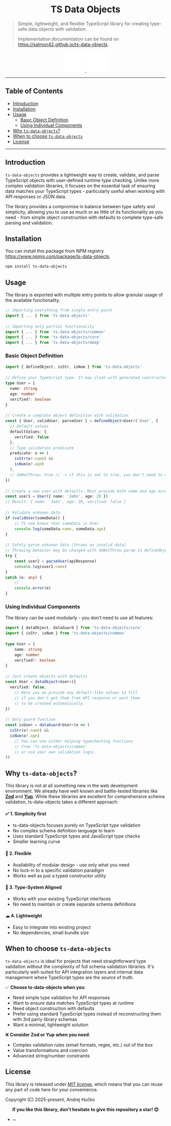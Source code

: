 <h1 align="center" id="top">TS Data Objects</h1>

> Simple, lightweight, and flexible TypeScript library for creating type-safe data objects with validation.
>
> Implementation documentation can be found on https://salmon42.github.io/ts-data-objects.

<p align="center">
	<a href="#top" target="_blank" rel="noreferrer">
		<img src="https://raw.githubusercontent.com/Salmon42/ts-data-objects/refs/heads/master/readme/ts.svg" alt="TypeScript" width="64px" height="64px" />
		<img src="https://raw.githubusercontent.com/Salmon42/ts-data-objects/refs/heads/master/readme/json.svg" alt="JSON" width="64px" height="64px" />
	</a>
</p>

---

## Table of Contents
* [Introduction](#introduction)
* [Installation](#installation)
* [Usage](#usage)
  * [Basic Object Definition](#basic-object-definition)
  * [Using Individual Components](#using-individual-components)
* [Why `ts-data-objects`?](#why-ts-data-objects)
* [When to choose `ts-data-objects`](#when-to-choose-ts-data-objects)
* [License](#license)

---

## Introduction
`ts-data-objects` provides a lightweight way to create, validate, and parse TypeScript objects with user-defined runtime type checking. Unlike more complex validation libraries, it focuses on the essential task of ensuring data matches your TypeScript types - particularly useful when working with API responses or JSON data.

The library provides a compromise in balance between type safety and simplicity, allowing you to use as much or as little of its functionality as you need - from simple object construction with defaults to complete type-safe parsing and validation.


## Installation
You can install this package from NPM registry https://www.npmjs.com/package/ts-data-objects.

```bash
npm install ts-data-objects
```


## Usage
The library is exported with multiple entry points to allow granular usage of the available functionality.

```typescript
// Importing everything from single entry point
import { ... } from 'ts-data-objects'

// Importing only partial functionality
import { ... } from 'ts-data-objects/common'
import { ... } from 'ts-data-objects/core'
import { ... } from 'ts-data-objects/deep'
```

### Basic Object Definition
```typescript
import { defineObject, isStr, isNum } from 'ts-data-objects'

// Define your TypeScript type. It may clash with generated constructor
type User = {
  name: string
  age: number
  verified?: boolean
}

// Create a complete object definition with validation
const { User, validUser, parseUser } = defineObject<User>('User', {
  // Default values
  defaultValues: {
    verified: false
  },
  // Type validation predicate
  predicate: o => (
    isStr(o?.name) &&
    isNum(o?.age)
  ),
  // doNotThrow: true // -> if this is set to true, you don't need to catch any error, it will only log console.error by itself
})

// Create a new user with defaults. Must provide both name and age accorting to TS type/interface
const user1 = User({ name: 'John', age: 20 })
// Result: { name: 'John', age: 20, verified: false }

// Validate unknown data
if (validUser(someData)) {
	// TS now knows that someData is User
	console.log(someData.name, someData.age)
}

// Safely parse unknown data (throws on invalid data)
// Throwing behavior may be changed with doNotThrow param in defineObject
try {
	const user2 = parseUser(apiResponse)
	console.log(user2.name)
}
catch (e: any) {
	//
	console.error(e)
}
```

### Using Individual Components
The library can be used modularly - you don't need to use all features:

```typescript
import { dataObject, dataGuard } from 'ts-data-objects/core'
import { isStr, isNum } from 'ts-data-objects/common'

type User = {
	name: string
	age: number
	verified?: boolean
}

// Just create objects with defaults
const User = dataObject<User>({
  verified: false,
	// Here you an provide any default-like values to fill
	// if you don't get them from API response or want them
	// to be created automatically.
})

// Only guard function
const isUser = dataGuard<User>(o => (
  isStr(o?.name) &&
  isNum(o?.age)
	// You can use either helping typechecking functions
	// from 'ts-data-objects/common'
	// or use your own validation logic.
))
```

## Why `ts-data-objects`?
This library is not at all something new in the web development environment. We already have well known and battle-tested libraries like **[Zod](https://github.com/colinhacks/zod)** and **[Yup](https://github.com/jquense/yup)**. While these libraries are excellent for comprehensive schema validation, ts-data-objects takes a different approach:

#### ✅ 1. Simplicity first
* ts-data-objects focuses purely on TypeScript type validation
* No complex schema definition language to learn
* Uses standard TypeScript types and JavaScript type checks
* Smaller learning curve

#### 💪 2. Flexible
* Availability of modular design - use only what you need
* No lock-in to a specific validation paradigm
* Works well as just a typed constructor utility

#### 🔄 3. Type-System Aligned
* Works with your existing TypeScript interfaces
* No need to maintain or create separate schema definitions

#### ☁ 4. Lightweight
* Easy to integrate into existing project
* No dependencies, small bundle size

## When to choose `ts-data-objects`
`ts-data-objects` is ideal for projects that need straightforward type validation without the complexity of full schema validation libraries. It's particularly well-suited for API integration layers and internal data management where TypeScript types are the source of truth.

✅ **Choose ts-data-objects when you**:
* Need simple type validation for API responses
* Want to ensure data matches TypeScript types at runtime
* Need object construction with defaults
* Prefer using standard TypeScript types instead of reconstructing them with 3rd party library schemas
* Want a minimal, lightweight solution

❌ **Consider Zod or Yup when you need**:
* Complex validation rules (email formats, regex, etc.) out of the box
* Value transformations and coercion
* Advanced string/number constraints



## License
This library is released under [MIT license](https://opensource.org/license/MIT), which means that you can reuse any part of code here for your convenience.

Copyright (C) 2025-present, Andrej Hučko

<p align="center">
<b>If you like this library, don't hesitate to give this repository a star! 😊</b>
</p>


* ~

